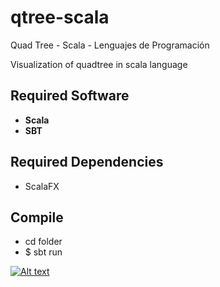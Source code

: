# qtree-scala
Quad Tree - Scala - Lenguajes de Programación 

Visualization of quadtree in scala language

## Required Software
 * **Scala**
 * **SBT**

## Required Dependencies
 * ScalaFX

## Compile
 * cd folder
 * $ sbt run

[![Alt text](https://img.youtube.com/vi/cDVDsN7CJZw/0.jpg)](https://www.youtube.com/watch?v=cDVDsN7CJZw)